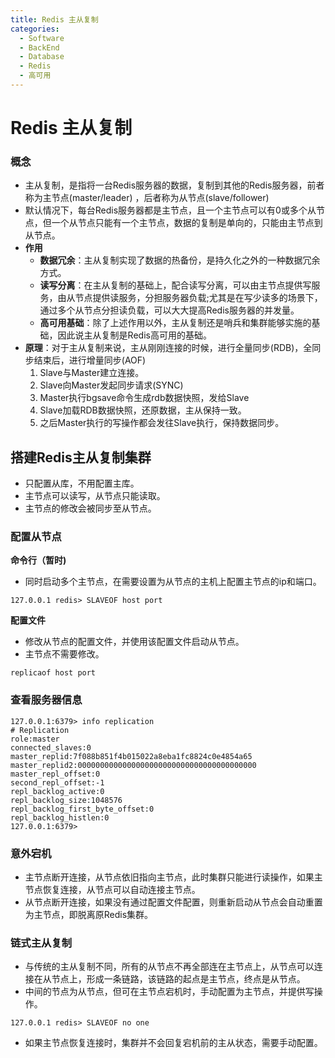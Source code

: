 ```yaml
---
title: Redis 主从复制
categories:
  - Software
  - BackEnd
  - Database
  - Redis
  - 高可用
---
```

# Redis 主从复制

### 概念

- 主从复制，是指将一台Redis服务器的数据，复制到其他的Redis服务器，前者称为主节点(master/leader) ，后者称为从节点(slave/follower)
- 默认情况下，每台Redis服务器都是主节点，且一个主节点可以有0或多个从节点，但一个从节点只能有一个主节点，数据的复制是单向的，只能由主节点到从节点。
- **作用**
    - **数据冗余**：主从复制实现了数据的热备份，是持久化之外的一种数据冗余方式。
    - **读写分离**：在主从复制的基础上，配合读写分离，可以由主节点提供写服务，由从节点提供读服务，分担服务器负载;尤其是在写少读多的场景下，通过多个从节点分担读负载，可以大大提高Redis服务器的并发量。
    - **高可用基础**：除了上述作用以外，主从复制还是哨兵和集群能够实施的基础，因此说主从复制是Redis高可用的基础。
- **原理**：对于主从复制来说，主从刚刚连接的时候，进行全量同步(RDB)，全同步结束后，进行增量同步(AOF)
    1. Slave与Master建立连接。
    2. Slave向Master发起同步请求(SYNC)
    3. Master执行bgsave命令生成rdb数据快照，发给Slave
    4. Slave加载RDB数据快照，还原数据，主从保持一致。
    5. 之后Master执行的写操作都会发往Slave执行，保持数据同步。

## 搭建Redis主从复制集群

- 只配置从库，不用配置主库。
- 主节点可以读写，从节点只能读取。
- 主节点的修改会被同步至从节点。

### 配置从节点

**命令行（暂时)**

- 同时启动多个主节点，在需要设置为从节点的主机上配置主节点的ip和端口。

```
127.0.0.1 redis> SLAVEOF host port
```

**配置文件**

- 修改从节点的配置文件，并使用该配置文件启动从节点。
- 主节点不需要修改。

```
replicaof host port
```

### 查看服务器信息

```
127.0.0.1:6379> info replication
# Replication
role:master
connected_slaves:0
master_replid:7f088b851f4b015022a8eba1fc8824c0e4854a65
master_replid2:0000000000000000000000000000000000000000
master_repl_offset:0
second_repl_offset:-1
repl_backlog_active:0
repl_backlog_size:1048576
repl_backlog_first_byte_offset:0
repl_backlog_histlen:0
127.0.0.1:6379>
```

### 意外宕机

- 主节点断开连接，从节点依旧指向主节点，此时集群只能进行读操作，如果主节点恢复连接，从节点可以自动连接主节点。
- 从节点断开连接，如果没有通过配置文件配置，则重新启动从节点会自动重置为主节点，即脱离原Redis集群。

### 链式主从复制

- 与传统的主从复制不同，所有的从节点不再全部连在主节点上，从节点可以连接在从节点上，形成一条链路，该链路的起点是主节点，终点是从节点。
- 中间的节点为从节点，但可在主节点宕机时，手动配置为主节点，并提供写操作。

```
127.0.0.1 redis> SLAVEOF no one
```

- 如果主节点恢复连接时，集群并不会回复宕机前的主从状态，需要手动配置。